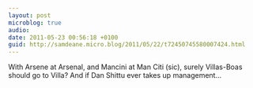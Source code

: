 ```yaml
---
layout: post
microblog: true
audio: 
date: 2011-05-23 00:56:18 +0100
guid: http://samdeane.micro.blog/2011/05/22/t72450745580007424.html
---
```

With Arsene at Arsenal, and Mancini at Man Citi (sic), surely Villas-Boas should go to Villa? And if Dan Shittu ever takes up management...
